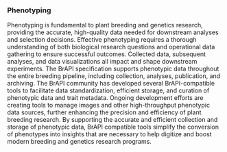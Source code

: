 ### Phenotyping

<!-- Ajay and Trevor -->
Phenotyping is fundamental to plant breeding and genetics research, providing the accurate, high-quality data needed for downstream analyses and selection decisions.
Effective phenotyping requires a thorough understanding of both biological research questions and operational data gathering to ensure successful outcomes.
Collected data, subsequent analyses, and data visualizations all impact and shape downstream experiments.
The BrAPI specification supports phenotypic data throughout the entire breeding pipeline, including collection, analyses, publication, and archiving.
The BrAPI community has developed several BrAPI-compatible tools to facilitate data standardization, efficient storage, and curation of phenotypic data and trait metadata.
Ongoing development efforts are creating tools to manage images and other high-throughput phenotypic data sources, further enhancing the precision and efficiency of plant breeding research.
By supporting the accurate and efficient collection and storage of phenotypic data, BrAPI compatible tools simplify the conversion of phenotypes into insights that are necessary to help digitize and boost modern breeding and genetics research programs.

